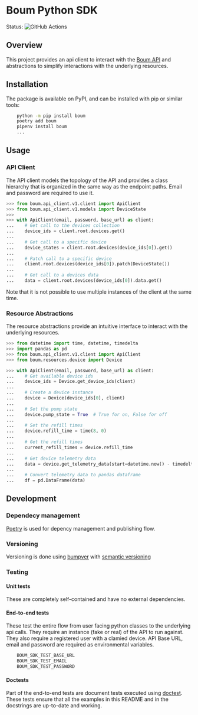 # Boum Python SDK
Status: ![GitHub Actions](https://github.com/boum-garden/sdk/actions/workflows/main.yml/badge.svg)

## Overview
This project provides an api client to interact with the [Boum API](https://api.boum.us/swagger) and abstractions to 
simplify interactions with the underlying resources.


## Installation
The package is available on PyPI, and can be installed with pip or similar tools:

```bash
    python -m pip install boum
    poetry add boum
    pipenv install boum
    ...
```

## Usage

### API Client
The API client models the topology of the API and provides a class hierarchy that is organized in the same way as the 
endpoint paths. Email and password are required to use it.

```python
>>> from boum.api_client.v1.client import ApiClient
>>> from boum.api_client.v1.models import DeviceState
>>> 
>>> with ApiClient(email, password, base_url) as client:
...    # Get call to the devices collection
...    device_ids = client.root.devices.get()
...
...    # Get call to a specific device 
...    device_states = client.root.devices(device_ids[0]).get()
...
...    # Patch call to a specific device
...    client.root.devices(device_ids[0]).patch(DeviceState())
...
...    # Get call to a devices data
...    data = client.root.devices(device_ids[0]).data.get()

```

Note that it is not possible to use multiple instances of the client at the same time.


### Resource Abstractions
The resource abstractions provide an intuitive interface to interact with the underlying resources.

```python
>>> from datetime import time, datetime, timedelta
>>> import pandas as pd
>>> from boum.api_client.v1.client import ApiClient
>>> from boum.resources.device import Device

>>> with ApiClient(email, password, base_url) as client:
...    # Get available device ids
...    device_ids = Device.get_device_ids(client)
...
...    # Create a device instance
...    device = Device(device_ids[0], client)
...
...    # Set the pump state
...    device.pump_state = True  # True for on, False for off
...
...    # Set the refill times
...    device.refill_time = time(8, 0)
...
...    # Get the refill times
...    current_refill_times = device.refill_time
...
...    # Get device telemetry data
...    data = device.get_telemetry_data(start=datetime.now() - timedelta(days=1), end=datetime.now())
...    
...    # Convert telemetry data to pandas dataframe
...    df = pd.DataFrame(data)

```


## Development

### Dependecy management
[Poetry](https://python-poetry.org/) is used for depency management and publishing flow.

### Versioning
Versioning is done using [bumpver](https://pypi.org/project/bumpver/) 
with [semantic versioning](https://semver.org/)


### Testing

#### Unit tests
These are completely self-contained and have no external dependencies.

#### End-to-end tests
These test the entire flow from user facing python classes to the underlying api calls. They require an instance 
(fake or real) of the API to run against. They also require a registered user with a clamied device.
API Base URL, email and password are required as environmental variables.

```bash
    BOUM_SDK_TEST_BASE_URL
    BOUM_SDK_TEST_EMAIL
    BOUM_SDK_TEST_PASSWORD
```

#### Doctests

Part of the end-to-end tests are document tests executed using 
[doctest](https://docs.python.org/3/library/doctest.html). 
These tests ensure that all the examples in this README and in the docstrings are up-to-date and working.





